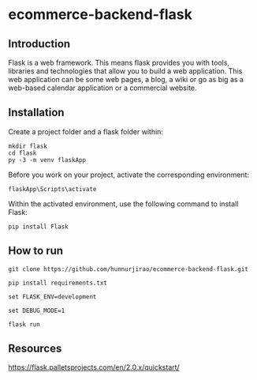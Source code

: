 # ecommerce-backend-flask

## Introduction

Flask is a web framework. This means flask provides you with tools, libraries and technologies that allow you to build a web application. This web application can be some web pages, a blog, a wiki or go as big as a web-based calendar application or a commercial website.

## Installation

Create a project folder and a flask folder within:

````
mkdir flask
cd flask
py -3 -m venv flaskApp

````
Before you work on your project, activate the corresponding environment:

````
flaskApp\Scripts\activate
````
Within the activated environment, use the following command to install Flask:
````
pip install Flask
````

## How to run

````
git clone https://github.com/hunnurjirao/ecommerce-backend-flask.git

pip install requirements.txt

set FLASK_ENV=development

set DEBUG_MODE=1

flask run

````


## Resources
https://flask.palletsprojects.com/en/2.0.x/quickstart/
